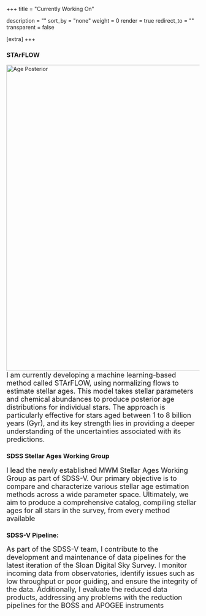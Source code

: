 +++
title = "Currently Working On"

description = ""
sort_by = "none"
weight = 0
render = true
redirect_to = ""
transparent = false

[extra]
+++

### STArFLOW
<img src="\img\AgePosterior" width="800" alt="Age Posterior">

<div style="font-size: 18px;">
    I am currently developing a machine learning-based method called STArFLOW, using normalizing flows to estimate stellar ages. This model takes stellar parameters and chemical abundances to produce posterior age distributions for individual stars. The approach is particularly effective for stars aged between 1 to 8 billion years (Gyr), and its key strength lies in providing a deeper understanding of the uncertainties associated with its predictions. 
</div>

### SDSS Stellar Ages Working Group
<div style="font-size: 18px;">
    I lead the newly established MWM Stellar Ages Working Group as part of SDSS-V. Our primary objective is to compare and characterize various stellar age estimation methods across a wide parameter space. Ultimately, we aim to produce a comprehensive catalog, compiling stellar ages for all stars in the survey, from every method available
</div>

### SDSS-V Pipeline: 
<div style="font-size: 18px;">
As part of the SDSS-V team, I contribute to the development and maintenance of data pipelines for the latest iteration of the Sloan Digital Sky Survey. I monitor incoming data from observatories, identify issues such as low throughput or poor guiding, and ensure the integrity of the data. Additionally, I evaluate the reduced data products, addressing any problems with the reduction pipelines for the BOSS and APOGEE instruments
</div>


